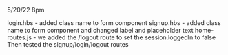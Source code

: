 5/20/22 8pm

login.hbs - added class name to form component
signup.hbs - added class name to form component and changed label and placeholder text
home-routes.js - we added the /logout route to set the session.loggedIn to false
Then tested the signup/login/logout routes